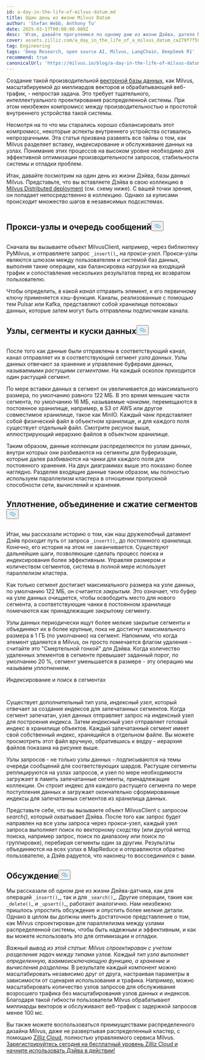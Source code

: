 ```yaml
---
id: a-day-in-the-life-of-milvus-datum.md
title: Один день из жизни Milvus Datum
author: 'Stefan Webb, Anthony Tu'
date: 2025-03-17T00:00:00.000Z
desc: 'Итак, давайте прогуляемся по одному дню из жизни Дэйва, дателя Милвуса.'
cover: assets.zilliz.com/a_day_in_the_life_of_a_milvus_datum_ca279f7f59.png
tag: Engineering
tags: 'Deep Research, open source AI, Milvus, LangChain, DeepSeek R1'
recommend: true
canonicalUrl: 'https://milvus.io/blog/a-day-in-the-life-of-milvus-datum.md'
---
```

<p>Создание такой производительной <a href="https://zilliz.com/learn/what-is-vector-database">векторной базы данных</a>, как Milvus, масштабируемой до миллиардов векторов и обрабатывающей веб-трафик, - непростая задача. Это требует тщательного, интеллектуального проектирования распределенной системы. При этом неизбежен компромисс между производительностью и простотой внутреннего устройства такой системы.</p>
<p>Несмотря на то что мы старались хорошо сбалансировать этот компромисс, некоторые аспекты внутреннего устройства оставались непрозрачными. Эта статья призвана развеять все тайны о том, как Milvus разделяет вставку, индексирование и обслуживание данных на узлах. Понимание этих процессов на высоком уровне необходимо для эффективной оптимизации производительности запросов, стабильности системы и отладки проблем.</p>
<p>Итак, давайте посмотрим на один день из жизни Дэйва, базы данных Milvus. Представьте, что вы вставляете Дэйва в свою коллекцию в <a href="https://milvus.io/docs/install-overview.md#Milvus-Distributed">Milvus Distributed deployment</a> (см. схему ниже). С вашей точки зрения, он попадает непосредственно в коллекцию. Однако за кулисами происходит множество шагов в независимых подсистемах.</p>
<p>
  <span class="img-wrapper">
    <img translate="no" src="https://assets.zilliz.com/a_day_in_the_life_of_a_milvus_datum_ca279f7f59.png" alt="" class="doc-image" id="" />
    <span></span>
  </span>
</p>
<h2 id="Proxy-Nodes-and-the-Message-Queue" class="common-anchor-header">Прокси-узлы и очередь сообщений<button data-href="#Proxy-Nodes-and-the-Message-Queue" class="anchor-icon" translate="no">
      <svg translate="no"
        aria-hidden="true"
        focusable="false"
        height="20"
        version="1.1"
        viewBox="0 0 16 16"
        width="16"
      >
        <path
          fill="#0092E4"
          fill-rule="evenodd"
          d="M4 9h1v1H4c-1.5 0-3-1.69-3-3.5S2.55 3 4 3h4c1.45 0 3 1.69 3 3.5 0 1.41-.91 2.72-2 3.25V8.59c.58-.45 1-1.27 1-2.09C10 5.22 8.98 4 8 4H4c-.98 0-2 1.22-2 2.5S3 9 4 9zm9-3h-1v1h1c1 0 2 1.22 2 2.5S13.98 12 13 12H9c-.98 0-2-1.22-2-2.5 0-.83.42-1.64 1-2.09V6.25c-1.09.53-2 1.84-2 3.25C6 11.31 7.55 13 9 13h4c1.45 0 3-1.69 3-3.5S14.5 6 13 6z"
        ></path>
      </svg>
    </button></h2><p>
  <span class="img-wrapper">
    <img translate="no" src="https://assets.zilliz.com/Proxy_Nodes_and_the_Message_Queue_03a0fde0c5.png" alt="" class="doc-image" id="" />
    <span></span>
  </span>
</p>
<p>Сначала вы вызываете объект MilvusClient, например, через библиотеку PyMilvus, и отправляете запрос <code translate="no">_insert()</code>_ на <em>прокси-узел</em>. Прокси-узлы являются шлюзом между пользователем и системой баз данных, выполняя такие операции, как балансировка нагрузки на входящий трафик и сопоставление нескольких результатов перед их возвратом пользователю.</p>
<p>Чтобы определить, в какой <em>канал</em> отправить элемент, к его первичному ключу применяется хэш-функция. Каналы, реализованные с помощью тем Pulsar или Kafka, представляют собой хранилище потоковых данных, которые затем могут быть отправлены подписчикам канала.</p>
<h2 id="Data-Nodes-Segments-and-Chunks" class="common-anchor-header">Узлы, сегменты и куски данных<button data-href="#Data-Nodes-Segments-and-Chunks" class="anchor-icon" translate="no">
      <svg translate="no"
        aria-hidden="true"
        focusable="false"
        height="20"
        version="1.1"
        viewBox="0 0 16 16"
        width="16"
      >
        <path
          fill="#0092E4"
          fill-rule="evenodd"
          d="M4 9h1v1H4c-1.5 0-3-1.69-3-3.5S2.55 3 4 3h4c1.45 0 3 1.69 3 3.5 0 1.41-.91 2.72-2 3.25V8.59c.58-.45 1-1.27 1-2.09C10 5.22 8.98 4 8 4H4c-.98 0-2 1.22-2 2.5S3 9 4 9zm9-3h-1v1h1c1 0 2 1.22 2 2.5S13.98 12 13 12H9c-.98 0-2-1.22-2-2.5 0-.83.42-1.64 1-2.09V6.25c-1.09.53-2 1.84-2 3.25C6 11.31 7.55 13 9 13h4c1.45 0 3-1.69 3-3.5S14.5 6 13 6z"
        ></path>
      </svg>
    </button></h2><p>
  <span class="img-wrapper">
    <img translate="no" src="https://assets.zilliz.com/Data_Nodes_Segments_and_Chunks_ae122dd1ac.png" alt="" class="doc-image" id="" />
    <span></span>
  </span>
</p>
<p>После того как данные были отправлены в соответствующий канал, канал отправляет их в соответствующий сегмент <em>узла данных</em>. Узлы данных отвечают за хранение и управление буферами данных, называемыми <em>растущими сегментами</em>. На каждый осколок приходится один растущий сегмент.</p>
<p>По мере вставки данных в сегмент он увеличивается до максимального размера, по умолчанию равного 122 МБ. В это время меньшие части сегмента, по умолчанию 16 МБ, называемые <em>чанками</em>, перемещаются в постоянное хранилище, например, в S3 от AWS или другое совместимое хранилище, такое как MinIO. Каждый чанк представляет собой физический файл в объектном хранилище, и для каждого поля существует отдельный файл. Смотрите рисунок выше, иллюстрирующий иерархию файлов в объектном хранилище.</p>
<p>Таким образом, данные коллекции распределяются по узлам данных, внутри которых они разбиваются на сегменты для буферизации, которые далее разбиваются на чанки для каждого поля для постоянного хранения. На двух диаграммах выше это показано более наглядно. Разделяя входящие данные таким образом, мы полностью используем параллелизм кластера в отношении пропускной способности сети, вычислений и хранения.</p>
<h2 id="Sealing-Merging-and-Compacting-Segments" class="common-anchor-header">Уплотнение, объединение и сжатие сегментов<button data-href="#Sealing-Merging-and-Compacting-Segments" class="anchor-icon" translate="no">
      <svg translate="no"
        aria-hidden="true"
        focusable="false"
        height="20"
        version="1.1"
        viewBox="0 0 16 16"
        width="16"
      >
        <path
          fill="#0092E4"
          fill-rule="evenodd"
          d="M4 9h1v1H4c-1.5 0-3-1.69-3-3.5S2.55 3 4 3h4c1.45 0 3 1.69 3 3.5 0 1.41-.91 2.72-2 3.25V8.59c.58-.45 1-1.27 1-2.09C10 5.22 8.98 4 8 4H4c-.98 0-2 1.22-2 2.5S3 9 4 9zm9-3h-1v1h1c1 0 2 1.22 2 2.5S13.98 12 13 12H9c-.98 0-2-1.22-2-2.5 0-.83.42-1.64 1-2.09V6.25c-1.09.53-2 1.84-2 3.25C6 11.31 7.55 13 9 13h4c1.45 0 3-1.69 3-3.5S14.5 6 13 6z"
        ></path>
      </svg>
    </button></h2><p>
  <span class="img-wrapper">
    <img translate="no" src="https://assets.zilliz.com/Sealing_Merging_and_Compacting_Segments_d5a6a37261.png" alt="" class="doc-image" id="" />
    <span></span>
  </span>
</p>
<p>Итак, мы рассказали историю о том, как наш дружелюбный датамент Дэйв проходит путь от запроса <code translate="no">_insert()</code>_ до постоянного хранилища. Конечно, его история на этом не заканчивается. Существуют дальнейшие шаги, позволяющие сделать процесс поиска и индексирования более эффективным. Управляя размером и количеством сегментов, система в полной мере использует параллелизм кластера.</p>
<p>Как только сегмент достигает максимального размера на узле данных, по умолчанию 122 МБ, он считается <em>закрытым</em>. Это означает, что буфер на узле данных очищается, чтобы освободить место для нового сегмента, а соответствующие чанки в постоянном хранилище помечаются как принадлежащие закрытому сегменту.</p>
<p>Узлы данных периодически ищут более мелкие закрытые сегменты и объединяют их в более крупные, пока не достигнут максимального размера в 1 ГБ (по умолчанию) на сегмент. Напомним, что когда элемент удаляется в Milvus, он просто помечается флагом удаления - считайте это "Смертельной гонкой" для Дэйва. Когда количество удаленных элементов в сегменте превышает заданный порог, по умолчанию 20 %, сегмент уменьшается в размере - эту операцию мы называем <em>уплотнением</em>.</p>
<p>Индексирование и поиск в сегментах</p>
<p>
  <span class="img-wrapper">
    <img translate="no" src="https://assets.zilliz.com/Indexing_and_Searching_through_Segments_478c0067be.png" alt="" class="doc-image" id="" />
    <span></span>
  </span>
</p>
<p>
  <span class="img-wrapper">
    <img translate="no" src="https://assets.zilliz.com/Indexing_and_Searching_through_Segments_1_0c31b5a340.png" alt="" class="doc-image" id="" />
    <span></span>
  </span>
</p>
<p>Существует дополнительный тип узла, <em>индексный узел</em>, который отвечает за создание индексов для запечатанных сегментов. Когда сегмент запечатан, узел данных отправляет запрос на индексный узел для построения индекса. Затем индексный узел отправляет готовый индекс в хранилище объектов. Каждый запечатанный сегмент имеет свой собственный индекс, хранящийся в отдельном файле. Вы можете просмотреть этот файл вручную, обратившись к ведру - иерархия файлов показана на рисунке выше.</p>
<p>Узлы запросов - не только узлы данных - подписываются на темы очереди сообщений для соответствующих шардов. Растущие сегменты реплицируются на узлах запросов, и узел по мере необходимости загружает в память запечатанные сегменты, принадлежащие коллекции. Он строит индекс для каждого растущего сегмента по мере поступления данных и загружает окончательно сформированные индексы для запечатанных сегментов из хранилища данных.</p>
<p>Представьте себе, что вы вызываете объект MilvusClient с запросом <em>search()</em>, который охватывает Дэйва. После того как запрос будет направлен на все узлы запроса через прокси-узел, каждый узел запроса выполняет поиск по векторному сходству (или другой метод поиска, например запрос, поиск по диапазону или поиск по группировке), перебирая сегменты один за другим. Результаты объединяются на всех узлах в MapReduce и отправляются обратно пользователю, а Дэйв радуется, что наконец-то воссоединился с вами.</p>
<h2 id="Discussion" class="common-anchor-header">Обсуждение<button data-href="#Discussion" class="anchor-icon" translate="no">
      <svg translate="no"
        aria-hidden="true"
        focusable="false"
        height="20"
        version="1.1"
        viewBox="0 0 16 16"
        width="16"
      >
        <path
          fill="#0092E4"
          fill-rule="evenodd"
          d="M4 9h1v1H4c-1.5 0-3-1.69-3-3.5S2.55 3 4 3h4c1.45 0 3 1.69 3 3.5 0 1.41-.91 2.72-2 3.25V8.59c.58-.45 1-1.27 1-2.09C10 5.22 8.98 4 8 4H4c-.98 0-2 1.22-2 2.5S3 9 4 9zm9-3h-1v1h1c1 0 2 1.22 2 2.5S13.98 12 13 12H9c-.98 0-2-1.22-2-2.5 0-.83.42-1.64 1-2.09V6.25c-1.09.53-2 1.84-2 3.25C6 11.31 7.55 13 9 13h4c1.45 0 3-1.69 3-3.5S14.5 6 13 6z"
        ></path>
      </svg>
    </button></h2><p>Мы рассказали об одном дне из жизни Дейва-датчика, как для операций <code translate="no">_insert()</code>_, так и для <code translate="no">_search()</code>_. Другие операции, такие как <code translate="no">_delete()</code>_ и <code translate="no">_upsert()</code>_, работают аналогично. Нам неизбежно пришлось упростить обсуждение и опустить более мелкие детали. Однако в целом вы должны иметь достаточное представление о том, как Milvus спроектирован для параллелизма между узлами распределенной системы, чтобы быть надежным и эффективным, и как вы можете использовать это для оптимизации и отладки.</p>
<p><em>Важный вывод из этой статьи: Milvus спроектирован с учетом разделения задач между типами узлов. Каждый тип узла выполняет определенную, взаимоисключающую функцию, а хранение и вычисления разделены.</em> В результате каждый компонент можно масштабировать независимо друг от друга, настраивая параметры в зависимости от сценария использования и трафика. Например, можно масштабировать количество узлов запросов для обслуживания возросшего трафика без масштабирования узлов данных и индексов. Благодаря такой гибкости пользователи Milvus обрабатывают миллиарды векторов и обслуживают веб-трафик с задержкой запросов менее 100 мс.</p>
<p>Вы также можете воспользоваться преимуществами распределенного дизайна Milvus, даже не развертывая распределенный кластер, с помощью <a href="https://zilliz.com/cloud">Zilliz Cloud</a>, полностью управляемого сервиса Milvus. <a href="https://cloud.zilliz.com/signup">Зарегистрируйтесь сегодня на бесплатный уровень Zilliz Cloud и начните использовать Дэйва в действии!</a></p>
